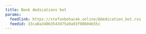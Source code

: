 ```yaml
---
title: Book dedications bot
params:
  feedlink: https://stefanbohacek.online/@dedication_bot.rss
  feedid: 33ca8a34863543d75a9a93f80b04b55c
---
```

